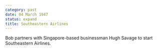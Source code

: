 ```yaml
---
category: past
date: 04 March 1947
status: expand
title: Southeastern Airlines
---
```



Bob partners with Singapore-based businessman Hugh Savage to start Southeastern Airlines.
